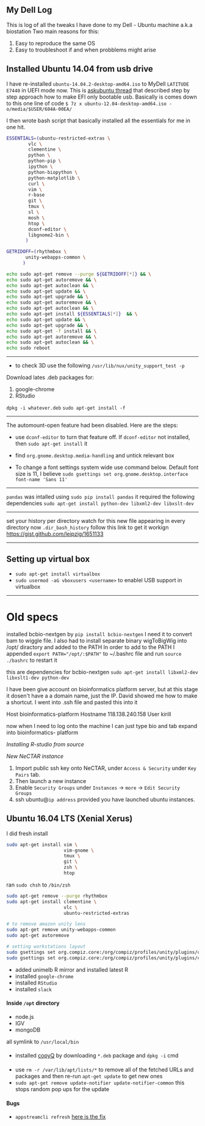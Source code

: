 My Dell Log
----------------------------------------------------------------------------------------------------

  This is log of all the tweaks I have done to my Dell - Ubuntu machine a.k.a biostation
  Two main reasons for this:

  1. Easy to reproduce the same OS
  2. Easy to troubleshoot if and when probblems might arise

Installed Ubuntu 14.04 from usb drive
----------------------------------------------------------------------------------------------------

I have re-installed `ubuntu-14.04.2-desktop-amd64.iso` to MyDell `LATITUDE E7440` in UEFI mode now.
This is [askubuntu thread](http://askubuntu.com/questions/395879/how-to-create-uefi-only-bootable-usb-live-media/) that
described step by step approach how to make EFI only bootable usb. Basically is comes down to this one line
of code `$ 7z x ubuntu-12.04-desktop-amd64.iso -o/media/$USER/604A-00EA/`

I then wrote bash script that basically installed all the essentials for me in one hit.

``` BASH
ESSENTIALS=(ubuntu-restricted-extras \
	    vlc \
	    clementine \
	    python \
	    python-pip \
	    ipython \
	    python-biopython \
	    python-matplotlib \
	    curl \
	    vim \
	    r-base 
	    git \
	    tmux \
	    sl \
	    mosh \
	    htop \
	    dconf-editor \
	    libgnome2-bin \
	   )

GETRIDOFF=(rhythmbox \
	   unity-webapps-common \
	  )

echo sudo apt-get remove --purge ${GETRIDOFF[*]} && \
echo sudo apt-get autoremove && \
echo sudo apt-get autoclean && \
echo sudo apt-get update && \
echo sudo apt-get upgrade && \
echo sudo apt-get autoremove && \
echo sudo apt-get autoclean && \
echo sudo apt-get install ${ESSENTIALS[*]}  && \
echo sudo apt-get update && \
echo sudo apt-get upgrade && \
echo sudo apt-get -f install && \
echo sudo apt-get autoremove && \
echo sudo apt-get autoclean && \
echo sudo reboot 
```
----------------------------------------------------------------------------------------------------

- to check 3D use the following `/usr/lib/nux/unity_support_test -p`

Download lates .deb packages for:

 1. google-chrome
 2. RStudio

`dpkg -i whatever.deb`
`sudo apt-get install -f`

----------------------------------------------------------------------------------------------------

The automount-open feature had been disabled. Here are the steps:

 - use `dconf-editor` to turn that feature off. If `dconf-editor` not installed, then `sudo apt-get install` it
 - find `org.gnome.desktop.media-handling` and untick relevant box

- To change a font settings system wide use command below. Default font size is 11, I believe
`sudo gsettings set org.gnome.desktop.interface font-name 'Sans 11'`

----------------------------------------------------------------------------------------------------

`pandas` was intalled using `sudo pip install pandas` 
it required the following dependencies `sudo apt-get install python-dev libxml2-dev libxslt-dev`

----------------------------------------------------------------------------------------------------

set your history per directory
watch for this new file appearing in every directory now `.dir_bash_history`
follow this link to get it workign https://gist.github.com/leipzig/1651133

----------------------------------------------------------------------------------------------------

## Setting up virtual box

- `sudo apt-get install virtualbox`
- `sudo usermod -aG vboxusers <username>` to enablel USB support in virtualbox

----------------------------------------------------------------------------------------------------

# Old specs

installed bcbio-nextgen by `pip install bcbio-nextgen`
I need it to convert bam to wiggle file.
I also had to install separate binary wigToBigWig into /opt/ diractory and added to the PATH
In order to add to the PATH
I appended `export PATH="/opt/:$PATH"` to ~/.bashrc file and run `source ./bashrc` to restart it

this are dependencies for bcbio-nextgen `sudo apt-get install libxml2-dev libxslt1-dev python-dev`


I have been give account on bioinformatics platform server, but at this stage it dosen't have a
a domain name, just the IP. David showed me how to make a shortcut. I went into .ssh file and
pasted this into it

 Host bioinformatics-platform
 Hostname 118.138.240.158
 User kirill

now when I  need to log onto the machine I can just type bio and tab expand into bioinformatics-
platform

*Installing R-studio from source*


*New NeCTAR instance*

1. Import public ssh key onto NeCTAR, under `Access & Security` under `Key Pairs` tab.
2. Then launch a new instance
3. Enable `Security Groups` under `Instances` -> `more` -> `Edit Security Groups`
4. ssh ubuntu@`ip address` provided you have launched ubuntu instances.

## Ubuntu 16.04 LTS (Xenial Xerus)

I did fresh install

```BASH
sudo apt-get install vim \
                     vim-gnome \
                     tmux \
                     git \
                     zsh \
                     htop
```

ran `sudo chsh` to `/bin/zsh`

```BASH
sudo apt-get remove --purge rhythmbox
sudo apt-get install clementine \
                     vlc \
                     ubuntu-restricted-extras
```

```BASH
# to remove amazon unity lens
sudo apt-get remove unity-webapps-common
sudo apt-get autoremove
```

```BASH
# setting workstations layout
sudo gsettings set org.compiz.core:/org/compiz/profiles/unity/plugins/core/ hsize 4
sudo gsettings set org.compiz.core:/org/compiz/profiles/unity/plugins/core/ vsize 1
```

- added unimelb R mirror and installed latest R
- installed `google-chrome`
- installed `RStudio`
- installed `slack`

#### Inside `/opt` directory

- node.js
- IGV
- mongoDB

all symlink to `/usr/local/bin`

#### 

- installed [copyQ](https://github.com/hluk/CopyQ/releases) by downloading `*.deb` package and `dpkg -i` cmd

####

- use `rm -r /var/lib/apt/lists/*` to remove all of the fetched URLs and packages and then re-run `apt-get update` to get new ones
- `sudo apt-get remove update-notifier update-notifier-common` this stops random pop ups for the update

#### Bugs

- `appstreamcli refresh` [here is the fix](http://askubuntu.com/questions/774986/appstreamcli-is-overheating-my-laptop-what-is-it)
